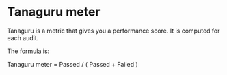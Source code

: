 # Tanaguru meter

Tanaguru is a metric that gives you a performance score. It is computed for each audit.

The formula is:

Tanaguru meter = Passed / ( Passed + Failed )